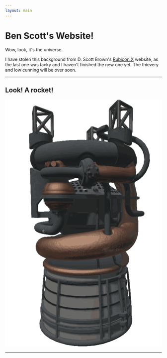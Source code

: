 ```yaml
---
layout: main
---
```


Ben Scott's Website!
====================

Wow, look, it's the universe.

I have stolen this background from D. Scott Brown's [Rubicon X](http://www.marathonrubicon.com) website, as the last one was tacky and I haven't finished the new one yet. The thievery and low cunning will be over soon.

---

Look! A rocket!
---------------

[![vulcain-render][_vulcain]][vulcain]

---

<!--
I Play Music!

<iframe width="100%" height="128" scrolling="no" frameborder="no" src="https://w.soundcloud.com/player/?url=https%3A//api.soundcloud.com/tracks/208285401&amp;auto_play=false&amp;hide_related=false&amp;show_comments=true&amp;show_user=true&amp;show_reposts=false&amp;visual=true"></iframe>
-->

[vulcain]: /3d/vulcain/
[_vulcain]: /rsc/3d/vulcain/render.png


